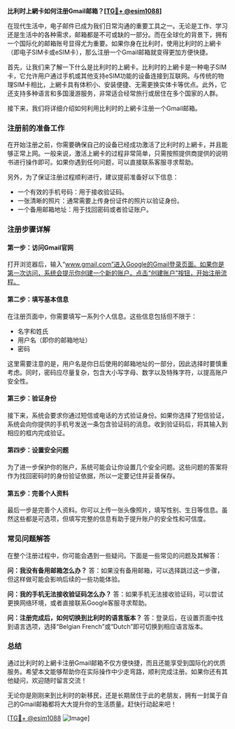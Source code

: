 **比利时上網卡如何注册Gmail邮箱？[[TG💪+ @esim1088](https://t.me/s/esim1088)]**

在现代生活中，电子邮件已成为我们日常沟通的重要工具之一。无论是工作、学习还是生活中的各种需求，邮箱都是不可或缺的一部分。而在全球化的背景下，拥有一个国际化的邮箱账号显得尤为重要。如果你身在比利时，使用比利时的上網卡（即电子SIM卡或eSIM卡），那么注册一个Gmail邮箱就变得更加方便快捷。

首先，让我们来了解一下什么是比利时的上網卡。比利时的上網卡是一种电子SIM卡，它允许用户通过手机或其他支持eSIM功能的设备连接到互联网。与传统的物理SIM卡相比，上網卡具有体积小、安装便捷、无需更换实体卡等优点。此外，它还支持多种语言和多国漫游服务，非常适合经常旅行或居住在多个国家的人群。

接下来，我们将详细介绍如何利用比利时的上網卡注册一个Gmail邮箱。

### 注册前的准备工作

在开始注册之前，你需要确保自己的设备已经成功激活了比利时的上網卡，并且能够正常上网。一般来说，激活上網卡的过程非常简单，只需按照提供商提供的说明书进行操作即可。如果你遇到任何问题，可以直接联系客服寻求帮助。

另外，为了保证注册过程顺利进行，建议提前准备好以下信息：
- 一个有效的手机号码：用于接收验证码。
- 一张清晰的照片：通常需要上传身份证件的照片以验证身份。
- 一个备用邮箱地址：用于找回密码或者验证账户。

### 注册步骤详解

#### 第一步：访问Gmail官网

打开浏览器后，输入“www.gmail.com”进入Google的Gmail登录页面。如果你是第一次访问，系统会提示你创建一个新的账户。点击“创建账户”按钮，开始注册流程。

#### 第二步：填写基本信息

在注册页面中，你需要填写一系列个人信息。这些信息包括但不限于：
- 名字和姓氏
- 用户名（即你的邮箱地址）
- 密码

这里需要注意的是，用户名是你日后使用的邮箱地址的一部分，因此选择时要慎重考虑。同时，密码应尽量复杂，包含大小写字母、数字以及特殊字符，以提高账户安全性。

#### 第三步：验证身份

接下来，系统会要求你通过短信或电话的方式验证身份。如果你选择了短信验证，系统会向你提供的手机号发送一条包含验证码的消息。收到验证码后，将其输入到相应的框内完成验证。

#### 第四步：设置安全问题

为了进一步保护你的账户，系统可能会让你设置几个安全问题。这些问题的答案将作为找回密码时的身份验证依据，所以一定要记住并妥善保存。

#### 第五步：完善个人资料

最后一步是完善个人资料。你可以上传一张头像照片，填写性别、生日等信息。虽然这些都是可选项，但填写完整的信息有助于提升账户的安全性和可信度。

### 常见问题解答

在整个注册过程中，你可能会遇到一些疑问。下面是一些常见的问题及其解答：

**问：我没有备用邮箱怎么办？**
答：如果没有备用邮箱，可以选择跳过这一步骤，但这样做可能会影响后续的一些功能体验。

**问：我的手机无法接收验证码怎么办？**
答：如果手机无法接收验证码，可以尝试更换网络环境，或者直接联系Google客服寻求帮助。

**问：注册完成后，如何切换到比利时的语言版本？**
答：登录后，在设置页面中找到语言选项，选择“Belgian French”或“Dutch”即可切换到相应语言版本。

### 总结

通过比利时的上網卡注册Gmail邮箱不仅方便快捷，而且还能享受到国际化的优质服务。希望本文能够帮助你在实际操作中少走弯路，顺利完成注册。如果你还有其他疑问，欢迎随时留言交流！

无论你是刚刚来到比利时的新移民，还是长期居住于此的老朋友，拥有一封属于自己的Gmail邮箱都将大大提升你的生活质量。赶快行动起来吧！

[[TG💪+ @esim1088](https://t.me/s/esim1088) ![Image](https://i.postimg.cc/4NQfJmqS/Snipaste-2025-05-13-00-14-12.png)]